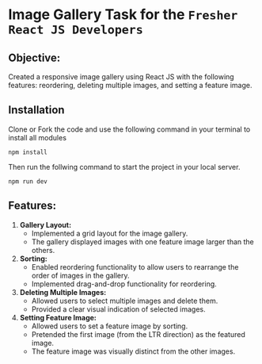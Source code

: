 # Image Gallery Task for the `Fresher React JS Developers`

## Objective:

Created a responsive image gallery using React JS with the following features: reordering, deleting multiple images, and setting a feature image.

## Installation

Clone or Fork the code and use the following command in your terminal to install all modules

```
npm install
```

Then run the follwing command to start the project in your local server.

```
npm run dev
```

## Features:

1. **Gallery Layout:**
   - Implemented a grid layout for the image gallery.
   - The gallery displayed images with one feature image larger than the others.
2. **Sorting:**
   - Enabled reordering functionality to allow users to rearrange the order of images in the gallery.
   - Implemented drag-and-drop functionality for reordering.
3. **Deleting Multiple Images:**
   - Allowed users to select multiple images and delete them.
   - Provided a clear visual indication of selected images.
4. **Setting Feature Image:**
   - Allowed users to set a feature image by sorting.
   - Pretended the first image (from the LTR direction) as the featured image.
   - The feature image was visually distinct from the other images.
